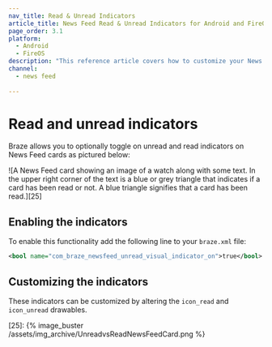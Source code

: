 ```yaml
---
nav_title: Read & Unread Indicators
article_title: News Feed Read & Unread Indicators for Android and FireOS
page_order: 3.1
platform: 
  - Android
  - FireOS
description: "This reference article covers how to customize your News Feed in your Android application."
channel:
  - news feed
  
---
```


# Read and unread indicators

Braze allows you to optionally toggle on unread and read indicators on News Feed cards as pictured below:

![A News Feed card showing an image of a watch along with some text. In the upper right corner of the text is a blue or grey triangle that indicates if a card has been read or not. A blue triangle signifies that a card has been read.][25]

## Enabling the indicators

To enable this functionality add the following line to your `braze.xml` file:

```xml
<bool name="com_braze_newsfeed_unread_visual_indicator_on">true</bool>
```

## Customizing the indicators

These indicators can be customized by altering the `icon_read` and `icon_unread` drawables.

[25]: {% image_buster /assets/img_archive/UnreadvsReadNewsFeedCard.png %}
